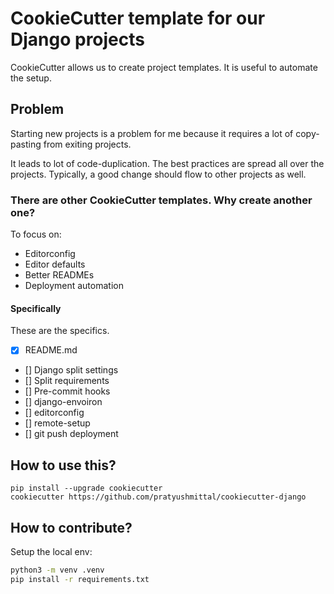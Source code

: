 # CookieCutter template for our Django projects

CookieCutter allows us to create project templates. It is useful to automate the setup.


## Problem

Starting new projects
is a problem for me
because it requires a lot of copy-pasting from exiting projects.

It leads to lot of code-duplication. The best practices are spread all over the projects. Typically, a good change should flow to other projects as well.


### There are other CookieCutter templates. Why create another one?

To focus on:
- Editorconfig
- Editor defaults
- Better READMEs
- Deployment automation

#### Specifically

These are the specifics.

- [x] README.md
- [] Django split settings
- [] Split requirements
- [] Pre-commit hooks
- [] django-envoiron
- [] editorconfig
- [] remote-setup
- [] git push deployment

## How to use this?

```
pip install --upgrade cookiecutter
cookiecutter https://github.com/pratyushmittal/cookiecutter-django
```

## How to contribute?

Setup the local env:

```bash
python3 -m venv .venv
pip install -r requirements.txt
```
